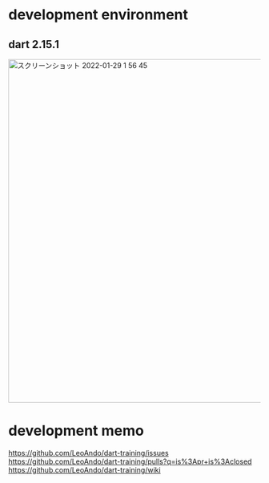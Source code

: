 # development environment

## dart 2.15.1

<img width="686" alt="スクリーンショット 2022-01-29 1 56 45" src="https://user-images.githubusercontent.com/16476224/151588957-cde229db-82a1-40ef-af01-d1bdfff4785e.png">

# development memo

https://github.com/LeoAndo/dart-training/issues<br>
https://github.com/LeoAndo/dart-training/pulls?q=is%3Apr+is%3Aclosed<br>
https://github.com/LeoAndo/dart-training/wiki<br>
